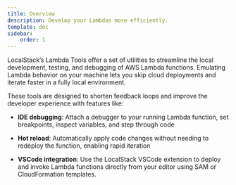 ```yaml
---
title: Overview
description: Develop your Lambdas more efficiently.
template: doc
sidebar:
    order: 1
---
```


LocalStack’s Lambda Tools offer a set of utilities to streamline the local development, testing, and debugging of AWS Lambda functions. Emulating Lambda behavior on your machine lets you skip cloud deployments and iterate faster in a fully local environment.

These tools are designed to shorten feedback loops and improve the developer experience with features like:

- **IDE debugging**: Attach a debugger to your running Lambda function, set breakpoints, inspect variables, and step through code

- **Hot reload**: Automatically apply code changes without needing to redeploy the function, enabling rapid iteration

- **VSCode integration**: Use the LocalStack VSCode extension to deploy and invoke Lambda functions directly from your editor using SAM or CloudFormation templates.